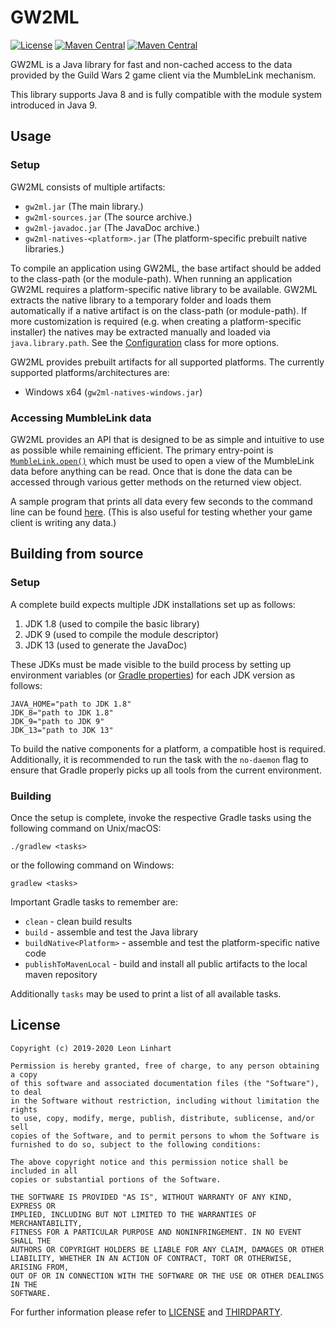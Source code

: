 # GW2ML

[![License](https://img.shields.io/badge/license-MIT-green.svg?style=flat-square&label=License)](https://github.com/GW2Toolbelt/GW2ML/blob/master/LICENSE)
[![Maven Central](https://img.shields.io/maven-central/v/com.github.gw2toolbelt.gw2ml/gw2ml.svg?style=flat-square&label=Maven%20Central)](https://maven-badges.herokuapp.com/maven-central/com.github.gw2toolbelt.gw2ml/gw2ml)
[![Maven Central](https://img.shields.io/maven-central/v/com.github.gw2toolbelt.gw2ml/gw2ml.svg?style=flat-square&label=JavaDoc&color=blue)](https://javadoc.io/doc/com.github.gw2toolbelt.gw2ml/gw2ml)

GW2ML is a Java library for fast and non-cached access to the data provided
by the Guild Wars 2 game client via the MumbleLink mechanism.

This library supports Java 8 and is fully compatible with the module system
introduced in Java 9.


## Usage

### Setup

GW2ML consists of multiple artifacts:

- `gw2ml.jar` (The main library.)
- `gw2ml-sources.jar` (The source archive.)
- `gw2ml-javadoc.jar` (The JavaDoc archive.)
- `gw2ml-natives-<platform>.jar` (The platform-specific prebuilt native libraries.)

To compile an application using GW2ML, the base artifact should be added to the
class-path (or the module-path). When running an application GW2ML requires a
platform-specific native library to be available. GW2ML extracts the native
library to a temporary folder and loads them automatically if a native artifact
is on the class-path (or module-path). If more customization is required (e.g.
when creating a platform-specific installer) the natives may be extracted
manually and loaded via `java.library.path`. See the [Configuration](/src/main/java/com/github/gw2toolbelt/gw2ml/Configuration.java)
class for more options.

GW2ML provides prebuilt artifacts for all supported platforms. The currently
supported platforms/architectures are:

- Windows x64 (`gw2ml-natives-windows.jar`)


### Accessing MumbleLink data

GW2ML provides an API that is designed to be as simple and intuitive to use as
possible while remaining efficient. The primary entry-point is [`MumbleLink.open()`](https://github.com/TheMrMilchmann/GW2ML/blob/master/src/main/java/com/github/gw2toolbelt/gw2ml/MumbleLink.java#L89)
which must be used to open a view of the MumbleLink data before anything can be
read. Once that is done the data can be accessed through various getter methods
on the returned view object.

A sample program that prints all data every few seconds to the command line can
be found [here](/src/test/java/com/example/Sample.java).
(This is also useful for testing whether your game client is writing any data.)


## Building from source

### Setup

A complete build expects multiple JDK installations set up as follows:
1. JDK 1.8 (used to compile the basic library)
2. JDK   9 (used to compile the module descriptor)
3. JDK  13 (used to generate the JavaDoc)

These JDKs must be made visible to the build process by setting up
environment variables (or [Gradle properties](https://docs.gradle.org/current/userguide/build_environment.html#sec:gradle_configuration_properties))
for each JDK version as follows:

```
JAVA_HOME="path to JDK 1.8"
JDK_8="path to JDK 1.8"
JDK_9="path to JDK 9"
JDK_13="path to JDK 13"
```

To build the native components for a platform, a compatible host is required.
Additionally, it is recommended to run the task with the `no-daemon` flag to
ensure that Gradle properly picks up all tools from the current environment.


### Building

Once the setup is complete, invoke the respective Gradle tasks using the
following command on Unix/macOS:

    ./gradlew <tasks>

or the following command on Windows:

    gradlew <tasks>

Important Gradle tasks to remember are:
- `clean`                   - clean build results
- `build`                   - assemble and test the Java library
- `buildNative<Platform>`   - assemble and test the platform-specific native
                              code
- `publishToMavenLocal`     - build and install all public artifacts to the
                              local maven repository

Additionally `tasks` may be used to print a list of all available tasks.


## License

```
Copyright (c) 2019-2020 Leon Linhart

Permission is hereby granted, free of charge, to any person obtaining a copy
of this software and associated documentation files (the "Software"), to deal
in the Software without restriction, including without limitation the rights
to use, copy, modify, merge, publish, distribute, sublicense, and/or sell
copies of the Software, and to permit persons to whom the Software is
furnished to do so, subject to the following conditions:

The above copyright notice and this permission notice shall be included in all
copies or substantial portions of the Software.

THE SOFTWARE IS PROVIDED "AS IS", WITHOUT WARRANTY OF ANY KIND, EXPRESS OR
IMPLIED, INCLUDING BUT NOT LIMITED TO THE WARRANTIES OF MERCHANTABILITY,
FITNESS FOR A PARTICULAR PURPOSE AND NONINFRINGEMENT. IN NO EVENT SHALL THE
AUTHORS OR COPYRIGHT HOLDERS BE LIABLE FOR ANY CLAIM, DAMAGES OR OTHER
LIABILITY, WHETHER IN AN ACTION OF CONTRACT, TORT OR OTHERWISE, ARISING FROM,
OUT OF OR IN CONNECTION WITH THE SOFTWARE OR THE USE OR OTHER DEALINGS IN THE
SOFTWARE.
```

For further information please refer to [LICENSE](LICENSE) and
[THIRDPARTY](./docs/THIRDPARTY).